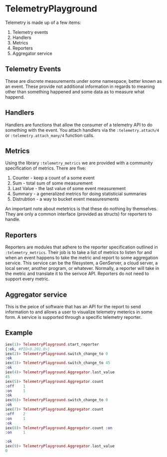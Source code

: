 # TelemetryPlayground

Telemetry is made up of a few items:

1. Telemetry events
2. Handlers
3. Metrics
4. Reporters
5. Aggregator service

## Telemetry Events

These are discrete measurements under some namespace, better known as an
event. These provide not additional information in regards to meaning other
than something happened and some data as to measure what happend.

## Handlers

Handlers are functions that allow the consumer of a telemetry API to do
something with the event. You attach handlers via the `:telemetry.attach/4`
or `:telemetry.attach_many/4` function calls.

## Metrics

Using the library `:telemetry_metrics` we are provided with a community
specification of metrics. There are five:

1. Counter - keep a count of a some event
2. Sum - total sum of some measurement
3. Last Value - the last value of some event measurement
4. Summary - a generalized metrics for doing statisticial summaries
5. Distrubtion - a way to bucket event measuresments

An important note about metetrics is that these do nothing by themselves.
They are only a common interface (provided as structs) for reporters to
handle.

## Reporters

Reporters are modules that adhere to the reporter specification outlined in
`:telemetry_metrics`. Their job is to take a list of metrics to listen for
and when an event happens to take the metric and report to some aggregation
service. This service can be the filesystem, a GenServer, a cloud server, a
local server, another program, or whatever. Normally, a reporter will take
in the metric and translate it to the serivce API. Reporters do not need to
support every metric.

## Aggregator service

This is the peice of software that has an API for the report to send
information to and allows a user to visualize telemetry meterics in
some form. A service is supported through a specific telemetry reporter.

## Example

```elixir
iex(1)> TelemetryPlayground.start_reporter
{:ok, #PID<0.201.0>}
iex(2)> TelemetryPlayground.switch_change_to 0
:ok
iex(3)> TelemetryPlayground.switch_change_to 45
:ok
iex(4)> TelemetryPlayground.Aggregator.last_value
45
iex(5)> TelemetryPlayground.Aggregator.count
:off    1
:on     1
:ok
iex(6)> TelemetryPlayground.switch_change_to 0
:ok
iex(7)> TelemetryPlayground.Aggregator.count
:off    2
:on     1
:ok
iex(8)> TelemetryPlayground.Aggregator.count :on
:on     1

:ok
iex(9)> TelemetryPlayground.Aggregator.last_value
0
```